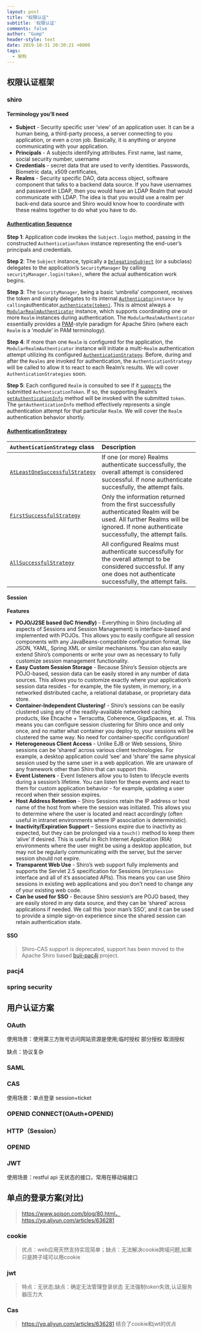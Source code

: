 ```yaml
---
layout: post
title: "权限认证"
subtitle: '权限认证'
comments: false
author: "Gump"
header-style: text
date: 2019-10-31 20:30:21 +0800
tags:
  - 架构
--- 
```



##  权限认证框架

### shiro

#### Terminology you’ll need

- **Subject** - Security specific user ‘view’ of an application user. It can be a human being, a third-party process, a server connecting to you application, or even a cron job. Basically, it is anything or anyone communicating with your application.
- **Principals** - A subjects identifying attributes. First name, last name, social security number, username
- **Credentials** - secret data that are used to verify identities. Passwords, Biometric data, x509 certificates,
- **Realms** - Security specific DAO, data access object, software component that talks to a backend data source. If you have usernames and password in LDAP, then you would have an LDAP Realm that would communicate with LDAP. The idea is that you would use a realm per back-end data source and Shiro would know how to coordinate with these realms together to do what you have to do.

####  [Authentication Sequence](https://shiro.apache.org/authentication.html#authentication-sequence)

**Step 1**: Application code invokes the `Subject.login` method, passing in the constructed `AuthenticationToken` instance representing the end-user’s principals and credentials.

**Step 2**: The `Subject` instance, typically a [`DelegatingSubject`](https://shiro.apache.org/static/current/apidocs/org/apache/shiro/subject/support/DelegatingSubject.html) (or a subclass) delegates to the application’s `SecurityManager` by calling `securityManager.login(token)`, where the actual authentication work begins.

**Step 3**: The `SecurityManager`, being a basic ‘umbrella’ component, receives the token and simply delegates to its internal [`Authenticator`](https://shiro.apache.org/static/current/apidocs/org/apache/shiro/authc/Authenticator.html)`instance by calling`authenticator.[`authenticate(token)`](https://shiro.apache.org/static/current/apidocs/org/apache/shiro/authc/Authenticator.html#authenticate-org.apache.shiro.authc.AuthenticationToken-). This is almost always a [`ModularRealmAuthenticator`](https://shiro.apache.org/static/current/apidocs/org/apache/shiro/authc/pam/ModularRealmAuthenticator.html) instance, which supports coordinating one or more `Realm` instances during authentication. The `ModularRealmAuthenticator` essentially provides a [PAM](https://en.wikipedia.org/wiki/Pluggable_Authentication_Modules)-style paradigm for Apache Shiro (where each `Realm` is a ‘module’ in PAM terminology).

**Step 4**: If more than one `Realm` is configured for the application, the `ModularRealmAuthenticator` instance will initiate a multi-`Realm` authentication attempt utilizing its configured [`AuthenticationStrategy`](https://shiro.apache.org/static/current/apidocs/org/apache/shiro/authc/pam/AuthenticationStrategy.html). Before, during and after the `Realms` are invoked for authentication, the `AuthenticationStrategy` will be called to allow it to react to each Realm’s results. We will cover `AuthenticationStrategies` soon.

**Step 5**: Each configured `Realm` is consulted to see if it [`supports`](https://shiro.apache.org/static/current/apidocs/org/apache/shiro/realm/Realm.html#supports-org.apache.shiro.authc.AuthenticationToken-) the submitted `AuthenticationToken`. If so, the supporting Realm’s [`getAuthenticationInfo`](https://shiro.apache.org/static/current/apidocs/org/apache/shiro/realm/Realm.html#getAuthenticationInfo-org.apache.shiro.authc.AuthenticationToken-) method will be invoked with the submitted `token`. The `getAuthenticationInfo` method effectively represents a single authentication attempt for that particular `Realm`. We will cover the `Realm` authentication behavior shortly.

#### [AuthenticationStrategy](https://shiro.apache.org/authentication.html#authenticationstrategy)

| `AuthenticationStrategy` class                               | Description                                                  |
| :----------------------------------------------------------- | :----------------------------------------------------------- |
| [`AtLeastOneSuccessfulStrategy`](https://shiro.apache.org/static/current/apidocs/org/apache/shiro/authc/pam/AtLeastOneSuccessfulStrategy.html) | If one (or more) Realms authenticate successfully, the overall attempt is considered successful. If none authenticate succesfully, the attempt fails. |
| [`FirstSuccessfulStrategy`](https://shiro.apache.org/static/current/apidocs/org/apache/shiro/authc/pam/FirstSuccessfulStrategy.html) | Only the information returned from the first successfully authenticated Realm will be used. All further Realms will be ignored. If none authenticate successfully, the attempt fails. |
| [`AllSuccessfulStrategy`](https://shiro.apache.org/static/current/apidocs/org/apache/shiro/authc/pam/AllSuccessfulStrategy.html) | All configured Realms must authenticate successfully for the overall attempt to be considered successful. If any one does not authenticate successfully, the attempt fails. |

#### Session

**Features**

- **POJO/J2SE based (IoC friendly)** - Everything in Shiro (including all aspects of Sessions and Session Management) is interface-based and implemented with POJOs. This allows you to easily configure all session components with any JavaBeans-compatible configuration format, like JSON, YAML, Spring XML or similar mechanisms. You can also easily extend Shiro’s components or write your own as necessary to fully customize session management functionality.
- **Easy Custom Session Storage** - Because Shiro’s Session objects are POJO-based, session data can be easily stored in any number of data sources. This allows you to customize exactly where your application’s session data resides - for example, the file system, in memory, in a networked distributed cache, a relational database, or proprietary data store.
- **Container-Independent Clustering!** - Shiro’s sessions can be easily clustered using any of the readily-available networked caching products, like Ehcache + Terracotta, Coherence, GigaSpaces, et. al. This means you can configure session clustering for Shiro once and only once, and no matter what container you deploy to, your sessions will be clustered the same way. No need for container-specific configuration!
- **Heterogeneous Client Access** - Unlike EJB or Web sessions, Shiro sessions can be ‘shared’ across various client technologies. For example, a desktop application could ‘see’ and ‘share’ the same physical session used by the same user in a web application. We are unaware of any framework other than Shiro that can support this.
- **Event Listeners** - Event listeners allow you to listen to lifecycle events during a session’s lifetime. You can listen for these events and react to them for custom application behavior - for example, updating a user record when their session expires.
- **Host Address Retention** – Shiro Sessions retain the IP address or host name of the host from where the session was initiated. This allows you to determine where the user is located and react accordingly (often useful in intranet environments where IP association is deterministic).
- **Inactivity/Expiration Support** – Sessions expire due to inactivity as expected, but they can be prolonged via a `touch()` method to keep them ‘alive’ if desired. This is useful in Rich Internet Application (RIA) environments where the user might be using a desktop application, but may not be regularly communicating with the server, but the server session should not expire.
- **Transparent Web Use** - Shiro’s web support fully implements and supports the Servlet 2.5 specification for Sessions (`HttpSession` interface and all of it’s associated APIs). This means you can use Shiro sessions in existing web applications and you don’t need to change any of your existing web code.
- **Can be used for SSO** - Because Shiro session’s are POJO based, they are easily stored in any data source, and they can be ‘shared’ across applications if needed. We call this ‘poor man’s SSO’, and it can be used to provide a simple sign-on experience since the shared session can retain authentication state.

#### SSO

> Shiro-CAS support is deprecated, support has been moved to the Apache Shiro based [buji-pac4j](https://github.com/bujiio/buji-pac4j) project.

### pacj4

### spring security

## 用户认证方案

### OAuth

使用场景：使用第三方账号访问网站资源是使用;临时授权 部分授权 取消授权

缺点：协议复杂

### SAML

### CAS

使用场景：单点登录 session+ticket

### OPENID CONNECT(OAuth+OPENID)

### HTTP（Session）

### OPENID

### JWT

使用场景：restful api 无状态的接口，常用在移动端接口

## 单点的登录方案(对比)
> https://www.sojson.com/blog/80.html，https://yq.aliyun.com/articles/636281

### cookie  

>优点：web应用天然支持实现简单；缺点：无法解决cookie跨域问题,如果只是跨子域可以用cookie

### jwt

>  特点：无状态;缺点：确定无法管理登录状态 无法强制token失效,认证服务器压力大

### Cas

> https://yq.aliyun.com/articles/636281 结合了cookie和jwt的优点









